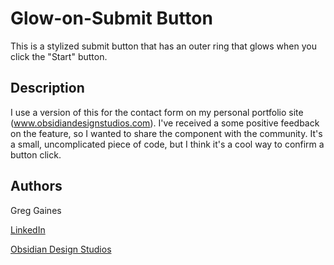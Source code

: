 # Glow-on-Submit Button

This is a stylized submit button that has an outer ring that glows when you click the "Start" button.  

## Description

I use a version of this for the contact form on my personal portfolio site (www.obsidiandesignstudios.com).  I've received a some positive feedback on the feature, so I wanted to share the component with the community.  It's a small, uncomplicated piece of code, but I think it's a cool way to confirm a button click.

## Authors

Greg Gaines 

[LinkedIn](https://www.linkedin.com/in/greg-gaines-22009295)

[Obsidian Design Studios](https://obsidiandesignstudios.com)
